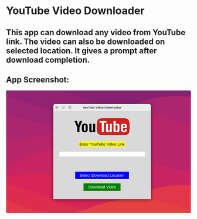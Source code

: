 # YouTube Video Downloader

## This app can download any video from YouTube link. The video can also be downloaded on selected location. It gives a prompt after download completion.

## App Screenshot:
<img src="app preview.png">
